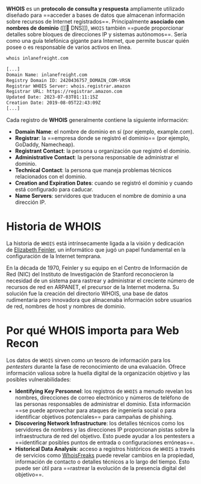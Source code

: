 **WHOIS** es un **protocolo de consulta y respuesta** ampliamente utilizado diseñado para ==acceder a bases de datos que almacenan información sobre recursos de Internet registrados==. Principalmente **asociado con nombres de dominio** ([[🧭 DNS]]), `WHOIS` también ==puede proporcionar detalles sobre bloques de direcciones IP y sistemas autónomos==. Sería como una guía telefónica gigante para Internet, que permite buscar quién posee o es responsable de varios activos en línea.
```bash
whois inlanefreight.com

[...]
Domain Name: inlanefreight.com
Registry Domain ID: 2420436757_DOMAIN_COM-VRSN
Registrar WHOIS Server: whois.registrar.amazon
Registrar URL: https://registrar.amazon.com
Updated Date: 2023-07-03T01:11:15Z
Creation Date: 2019-08-05T22:43:09Z
[...]
```

Cada registro de **WHOIS** generalmente contiene la siguiente información:
- **Domain Name**: el nombre de dominio en sí (por ejemplo, example.com).
- **Registrar**: la ==empresa donde se registró el dominio== (por ejemplo, GoDaddy, Namecheap).
- **Registrant Contact**: la persona u organización que registró el dominio.
- **Administrative Contact**: la persona responsable de administrar el dominio.
- **Technical Contact**: la persona que maneja problemas técnicos relacionados con el dominio.
- **Creation and Expiration Dates**: cuando se registró el dominio y cuando está configurado para caducar.
- **Name Servers**: servidores que traducen el nombre de dominio a una dirección IP.


# Historia de WHOIS
La historia de `WHOIS` está intrínsecamente ligada a la visión y dedicación de [Elizabeth Feinler](https://en.wikipedia.org/wiki/Elizabeth_J._Feinler), un informático que jugó un papel fundamental en la configuración de la Internet temprana.

En la década de 1970, Feinler y su equipo en el Centro de Información de Red (NIC) del Instituto de Investigación de Stanford reconocieron la necesidad de un sistema para rastrear y administrar el creciente número de recursos de red en ARPANET, el precursor de la Internet moderna. Su solución fue la creación del directorio WHOIS, una base de datos rudimentaria pero innovadora que almacenaba información sobre usuarios de red, nombres de host y nombres de dominio.


# Por qué WHOIS importa para Web Recon
Los datos de `WHOIS` sirven como un tesoro de información para los *pentesters* durante la fase de reconocimiento de una evaluación. Ofrece información valiosa sobre la huella digital de la organización objetivo y las posibles vulnerabilidades:
- **Identifying Key Personnel**: los registros de `WHOIS` a menudo revelan los nombres, direcciones de correo electrónico y números de teléfono de las personas responsables de administrar el dominio. Esta información ==se puede aprovechar para ataques de ingeniería social o para identificar objetivos potenciales== para campañas de phishing.
- **Discovering Network Infrastructure**: los detalles técnicos como los servidores de nombres y las direcciones IP proporcionan pistas sobre la infraestructura de red del objetivo. Esto puede ayudar a los pentesters a ==identificar posibles puntos de entrada o configuraciones erróneas==.
- **Historical Data Analysis**: acceso a registros históricos de `WHOIS` a través de servicios como [WhoisFreaks](https://whoisfreaks.com/) puede revelar cambios en la propiedad, información de contacto o detalles técnicos a lo largo del tiempo. Esto puede ser útil para ==rastrear la evolución de la presencia digital del objetivo==.